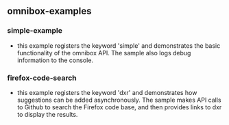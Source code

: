 ## omnibox-examples
### simple-example
 - this example registers the keyword 'simple' and demonstrates the basic functionality of the omnibox API. The sample also logs debug information to the console.

### firefox-code-search
 - this example registers the keyword 'dxr' and demonstrates how suggestions can be added asynchronously. The sample makes API calls to Github to search the Firefox code base, and then provides links to dxr to display the results.